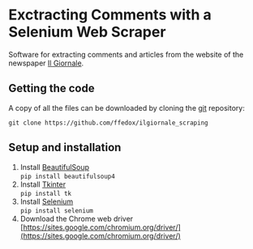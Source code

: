 # Exctracting Comments with a Selenium Web Scraper

Software for extracting comments and articles from the website of the newspaper [Il Giornale](https://www.ilgiornale.it/).

## Getting the code

A copy of all the files can be downloaded by cloning the
[git](https://git-scm.com/) repository:

    git clone https://github.com/ffedox/ilgiornale_scraping

## Setup and installation
1. Install [BeautifulSoup](https://www.crummy.com/software/BeautifulSoup/bs4/doc/) <br />
`pip install beautifulsoup4` <br />
2. Install [Tkinter](https://docs.python.org/3/library/tkinter.html) <br />
`pip install tk`
3. Install [Selenium](https://www.selenium.dev/) <br />
`pip install selenium`
4. Download the Chrome web driver
[https://sites.google.com/chromium.org/driver/](https://sites.google.com/chromium.org/driver/)


